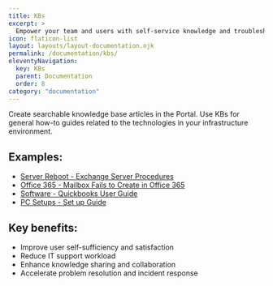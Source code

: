```yaml
---
title: KBs
excerpt: >
  Empower your team and users with self-service knowledge and troubleshooting resources, increasing efficiency and reducing support ticket volume.
icon: flaticon-list
layout: layouts/layout-documentation.njk
permalink: /documentation/kbs/
eleventyNavigation:
  key: KBs
  parent: Documentation
  order: 8
category: "documentation"
---
```


Create searchable knowledge base articles in the Portal. Use KBs for general how-to guides related to the technologies in your infrastructure environment. 

## Examples:

- <a href="http://demo.itportal.com/v4/app/kbs/735/19" class="read-more">Server Reboot - Exchange Server Procedures</a>
- <a href="http://demo.itportal.com/v4/app/kbs/0/15" class="read-more">Office 365 - Mailbox Fails to Create in Office 365</a>
- <a href="http://demo.itportal.com/v4/app/kbs/735/1057" class="read-more">Software - Quickbooks User Guide</a>
- <a href="http://demo.itportal.com/v4/app/kbs/0/26" class="read-more">PC Setups - Set up Guide</a>

## Key benefits:

- Improve user self-sufficiency and satisfaction
- Reduce IT support workload
- Enhance knowledge sharing and collaboration
- Accelerate problem resolution and incident response
